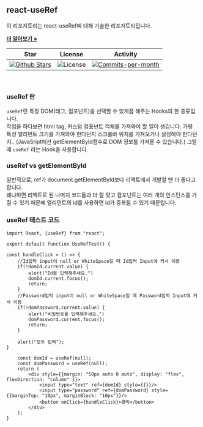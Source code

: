 ## react-useRef

이 리포지토리는 react-useRef에 대해 기술한 리포지토리입니다. <br />

<a href="https://github.com/devncore/devncore"><strong>더 알아보기 »</strong></a>
 
| Star | License | Activity |
|:----:|:-------:|:--------:|
| <a href="https://github.com/devncore/docs/stargazers"><img src="https://img.shields.io/github/stars/devncore/docs" alt="Github Stars"></a> | <img src="https://img.shields.io/github/license/devncore/docs" alt="License"> | <a href="https://github.com/devncore/docs/pulse"><img src="https://img.shields.io/github/commit-activity/m/devncore/docs" alt="Commits-per-month"></a> |

<br />

### useRef 란
`useRef`란 특정 DOM(태그, 컴포넌트)을 선택할 수 있게끔 해주는 Hooks의 한 종류입니다.    
작업을 하다보면 html tag, 커스텀 컴포넌트 객체를 가져와야 할 일이 생깁니다. 가령 특정 엘리먼트 크기를 가져와야 한다던지 스크롤바 위치를 가져오거나 설정해야 한다던지.. (JavaSript에선 getElementById함수로 DOM 정보를 가져올 수 있습니다.) 그럴 때 `useRef` 라는 Hook을 사용합니다.

### useRef vs getElementById
일반적으로, ref가  document.getElementById보다 리액트에서 개발할 땐 더 좋다고 합니다.    
왜냐하면 리액트로 된 나머지 코드들과 더 잘 맞고 컴포넌트는 여러 개의 인스턴스를 가질 수 있기 때문에 엘리먼트의 id를 사용하면 id가 중복될 수 있기 때문입니다.

### useRef 테스트 코드
```JSX
import React, {useRef} from "react";

export default function UseRefTest() {

const handleClick = () => {
    //Id입력 input이 null or WhiteSpace일 때 Id입력 Input에 커서 이동
    if(!domId.current.value) {
        alert("Id를 입력해주세요.")
        domId.current.focus();
        return;
    }
    //Password입력 input이 null or WhiteSpace일 때 Password입력 Input에 커서 이동
    if(!domPassword.current.value) {
        alert("비밀번호를 입력해주세요.")
        domPassword.current.focus();
        return;
    }

    alert("모두 입력");
}

    const domId = useRef(null);
    const domPassword = useRef(null);
    return (
        <div style={{margin: "50px auto 0 auto", display: "flex", flexDirection: "column" }}>
            <input type="text" ref={domId} style={{}}/>
            <input type="password" ref={domPassword} style={{marginTop: "10px", marginBlock: "10px"}}/>
            <button onClick={handleClick}>클릭</button>
        </div>
    );
}
```
